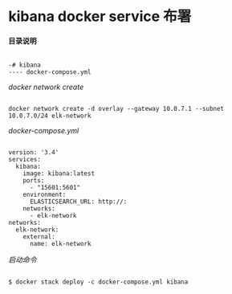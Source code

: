 # kibana docker service 布署  

#### 目录说明  

<pre><code>
-# kibana
---- docker-compose.yml
</code></pre>

*docker network create*  
<pre><code>
docker network create -d overlay --gateway 10.0.7.1 --subnet 10.0.7.0/24 elk-network
</code></pre>

*docker-compose.yml*

<pre><code>
version: '3.4'
services:
  kibana:
    image: kibana:latest
    ports:
      - "15601:5601"
    environment:
      ELASTICSEARCH_URL: http://<host>:<port>
    networks:
      - elk-network
networks:
  elk-network:
    external: 
      name: elk-network
</code></pre>

*启动命令*
<pre><code>
$ docker stack deploy -c docker-compose.yml kibana
</code></pre>
